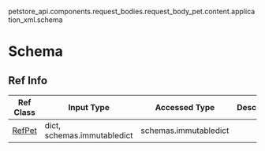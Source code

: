 petstore_api.components.request_bodies.request_body_pet.content.application_xml.schema
# Schema

## Ref Info
Ref Class | Input Type | Accessed Type | Description
--------- | ---------- | ------------- | ------------
[RefPet](ref_pet.md) | dict, schemas.immutabledict | schemas.immutabledict |

